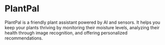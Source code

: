 # PlantPal
PlantPal is a friendly plant assistant powered by AI and sensors. It helps you keep your plants thriving by monitoring their moisture levels, analyzing their health through image recognition, and offering personalized recommendations.
